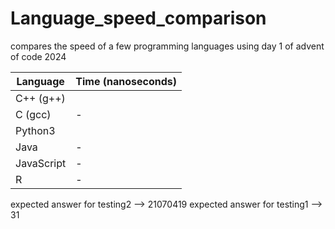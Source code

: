 # Language_speed_comparison
compares the speed of a few programming languages using day 1 of advent of code 2024

| Language    | Time (nanoseconds)  |
|-------------|---------------------|
| C++ (g++)   |                     |
| C (gcc)     | -                   |
| Python3     |                     |
| Java        | -                   |
| JavaScript  | -                   |
| R           | -                   |


expected answer for testing2 --> 21070419
expected answer for testing1 --> 31
